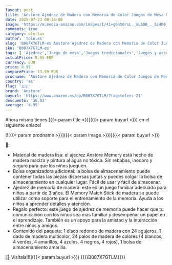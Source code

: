 ```yaml
---
layout: post
title: 'Anstore Ajedrez de Madera con Memoria de Color Juegos de Mesa Niños con Bolsa de Almacenamiento Juego de Memoria para Niños de Aprendizaje Temprano Regalo de Cumpleaños de Navidad para Niños de 4 Años'
date: 2025-07-23 08:36:08
image: 'https://m.media-amazon.com/images/I/41+gG4X0rsL._SL500_._SL400_.jpg'
comments: true
category: ofertas
author: 'tole.es'
slug: 'B087X7GTLM-es Anstore Ajedrez de Madera con Memoria de Color Juegos de...'
sku: 'B087X7GTLM-es'
tags: [ 'Ajedrez','Juego de mesa','Juegos tradicionales','Juegos y accesorios para juegos','Juguetes','Juguetes y juegos','anstore','navidad','🇪🇸', ]
actualPrice: 8.95 EUR
currency: EUR
price: 8.95
comparePrice: 13.99 EUR
prodname: 'Anstore Ajedrez de Madera con Memoria de Color Juegos de Mesa Niños con Bolsa de Almacenamiento Juego de Memoria para Niños de Aprendizaje Temprano Regalo de Cumpleaños de Navidad para Niños de 4 Años'
country: 'es'
flag: '🇪🇸'
brand: 'Anstore'
buyurl: 'https://www.amazon.es/dp/B087X7GTLM/?tag=tolees-21'
descuento: '36.03'
average: '8.95'
---
```


Ahora mismo tienes [{{< param title >}}]({{< param buyurl >}}) en el siguiente enlace!

[![{{< param prodname >}}]({{< param image >}})]({{< param buyurl >}})

🔎:

- Material de madera lisa: el ajedrez Anstore Memory está hecho de madera maciza y pintura al agua no tóxica. Sin rebabas, inodoro y seguro para que los niños jueguen.
- Bolsa organizadora adicional: la bolsa de almacenamiento puede contener todas las piezas dispersas juntas y puedes colgar la bolsa de almacenamiento en cualquier lugar. Fácil de usar y fácil de almacenar.
- Ajedrez de memoria de madera: este es un juego familiar adecuado para niños a partir de 3 años. El Memory Match Stick de madera se puede utilizar como soporte para el entrenamiento de la memoria. Ayuda a los niños a aprender detalles y atención.
- Regalo perfecto: este juego de ajedrez de memoria puede hacer que tu comunicación con los niños sea más familiar y desempeñar un papel en el aprendizaje. También es un apoyo para la amistad y la interacción entre niños y amigos.
- Contenido del paquete: 1 disco redondo de madera con 24 agujeros, 1 dado de madera multicolor, 24 palos de madera de colores (4 blancos, 4 verdes, 4 amarillos, 4 azules, 4 negros, 4 rojos), 1 bolsa de almacenamiento amarilla.

[🛒 Visítala!!!]({{< param buyurl >}})
{{<world>}}B087X7GTLM{{</world>}}
